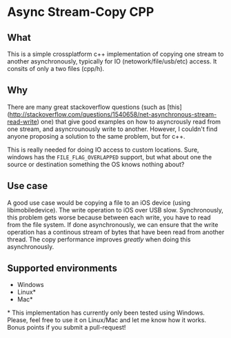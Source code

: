 # Async Stream-Copy CPP

## What
This is a simple crossplatform c++ implementation of copying one stream to another asynchronously, typically for IO (netowork/file/usb/etc) access. It consits of only a two files (cpp/h).

## Why
There are many great stackoverflow questions (such as [this] (http://stackoverflow.com/questions/1540658/net-asynchronous-stream-read-write) one) that give good examples on how to asyncrously read from one stream, and asyncrounously write to another. However, I couldn't find anyone proposing a solution to the same problem, but for c++.

This is really needed for doing IO access to custom locations. Sure, windows has the ```FILE_FLAG_OVERLAPPED``` support, but what about one the source or destination something the OS knows nothing about? 

## Use case
A good use case would be copying a file to an iOS device (using libimobiledevice). The write operation to iOS over USB slow. Synchronously, this problem gets worse because between each write, you have to read from the file system. If done asynchronously, we can ensure that the write operation has a continous stream of bytes that have been read from another thread. The copy performance improves *greatly* when doing this asynchronously.

## Supported environments

- Windows
- Linux*
- Mac*

\* This implementation has currently only been tested using Windows. Please, feel free to use it on Linux/Mac and let me know how it works. Bonus points if you submit a pull-request!
